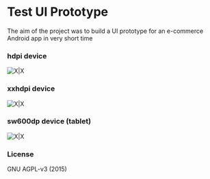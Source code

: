 # Test UI Prototype

The aim of the project was to build a UI prototype for an e-commerce Android app in very short time


### hdpi device

![X|X](http://i65.tinypic.com/33b23h4.jpg)


### xxhdpi device

![X|X](http://i68.tinypic.com/mwf985.jpg)


### sw600dp device (tablet)

![X|X](http://i68.tinypic.com/20qaom9.jpg)




### License
GNU AGPL-v3
(2015)
